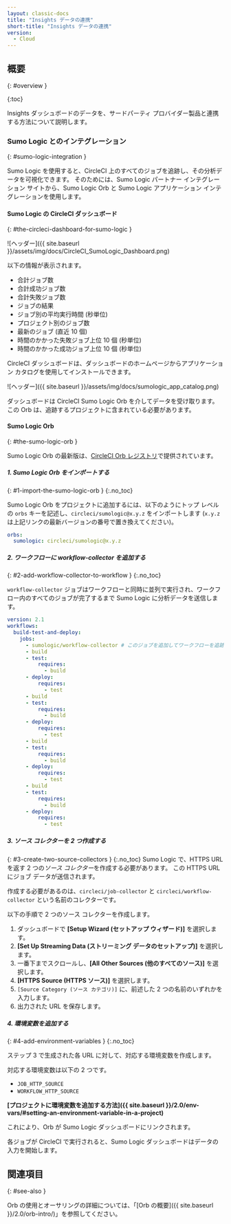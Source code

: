 ```yaml
---
layout: classic-docs
title: "Insights データの連携"
short-title: "Insights データの連携"
version:
  - Cloud
---
```


## 概要
{: #overview }

{:toc}

Insights ダッシュボードのデータを、サードパーティ プロバイダー製品と連携する方法について説明します。

### Sumo Logic とのインテグレーション
{: #sumo-logic-integration }

Sumo Logic を使用すると、CircleCI 上のすべてのジョブを追跡し、その分析データを可視化できます。 そのためには、Sumo Logic パートナー インテグレーション サイトから、Sumo Logic Orb と Sumo Logic アプリケーション インテグレーションを使用します。


#### Sumo Logic の CircleCI ダッシュボード
{: #the-circleci-dashboard-for-sumo-logic }

![ヘッダー]({{ site.baseurl }}/assets/img/docs/CircleCI_SumoLogic_Dashboard.png)

以下の情報が表示されます。

- 合計ジョブ数
- 合計成功ジョブ数
- 合計失敗ジョブ数
- ジョブの結果
- ジョブ別の平均実行時間 (秒単位)
- プロジェクト別のジョブ数
- 最新のジョブ (直近 10 個)
- 時間のかかった失敗ジョブ上位 10 個 (秒単位)
- 時間のかかった成功ジョブ上位 10 個 (秒単位)

CircleCI ダッシュボードは、ダッシュボードのホームページからアプリケーション カタログを使用してインストールできます。

![ヘッダー]({{ site.baseurl }}/assets/img/docs/sumologic_app_catalog.png)

ダッシュボードは CircleCI Sumo Logic Orb を介してデータを受け取ります。 この Orb は、追跡するプロジェクトに含まれている必要があります。

#### Sumo Logic Orb
{: #the-sumo-logic-orb }

Sumo Logic Orb の最新版は、[CircleCI Orb レジストリ](https://circleci.com/developer/ja/orbs/orb/circleci/sumologic)で提供されています。

##### 1. Sumo Logic Orb をインポートする
{: #1-import-the-sumo-logic-orb }
{:.no_toc}

Sumo Logic Orb をプロジェクトに追加するには、以下のようにトップ レベルの `orbs` キーを記述し、`circleci/sumologic@x.y.z` をインポートします (`x.y.z` は上記リンクの最新バージョンの番号で置き換えてください)。

```yaml
orbs:
  sumologic: circleci/sumologic@x.y.z
```

##### 2. ワークフローに _workflow-collector_ を追加する
{: #2-add-workflow-collector-to-workflow }
{:.no_toc}

`workflow-collector` ジョブはワークフローと同時に並列で実行され、ワークフロー内のすべてのジョブが完了するまで Sumo Logic に分析データを送信します。

```yaml
version: 2.1
workflows:
  build-test-and-deploy:
    jobs:
      - sumologic/workflow-collector # このジョブを追加してワークフローを追跡します
      - build
      - test:
          requires:
            - build
      - deploy:
          requires:
            - test
      - build
      - test:
          requires:
            - build
      - deploy:
          requires:
            - test
      - build
      - test:
          requires:
            - build
      - deploy:
          requires:
            - test
      - build
      - test:
          requires:
            - build
      - deploy:
          requires:
            - test
```

##### 3. ソース コレクターを 2 つ作成する
{: #3-create-two-source-collectors }
{:.no_toc}
Sumo Logic で、HTTPS URL を返す 2 つの*ソース コレクター*を作成する必要があります。 この HTTPS URL にジョブ データが送信されます。

作成する必要があるのは、`circleci/job-collector` と `circleci/workflow-collector` という名前のコレクターです。

以下の手順で 2 つのソース コレクターを作成します。
1. ダッシュボードで **[Setup Wizard (セットアップ ウィザード)]** を選択します。
2. **[Set Up Streaming Data (ストリーミング データのセットアップ)]** を選択します。
3. 一番下までスクロールし、**[All Other Sources (他のすべてのソース)]** を選択します。
4. **[HTTPS Source (HTTPS ソース)]** を選択します。
5. `[Source Category (ソース カテゴリ)]` に、前述した 2 つの名前のいずれかを入力します。
6. 出力された URL を保存します。

##### 4. 環境変数を追加する
{: #4-add-environment-variables }
{:.no_toc}

ステップ 3 で生成された各 URL に対して、対応する環境変数を作成します。

対応する環境変数は以下の 2 つです。
- `JOB_HTTP_SOURCE`
- `WORKFLOW_HTTP_SOURCE`

**[プロジェクトに環境変数を追加する方法]({{ site.baseurl }}/2.0/env-vars/#setting-an-environment-variable-in-a-project)**

これにより、Orb が Sumo Logic ダッシュボードにリンクされます。

各ジョブが CircleCI で実行されると、Sumo Logic ダッシュボードはデータの入力を開始します。


## 関連項目
{: #see-also }

Orb の使用とオーサリングの詳細については、「[Orb の概要]({{ site.baseurl }}/2.0/orb-intro/)」を参照してください。
